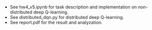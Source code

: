 * See hw4_v5.ipynb for task description and implementation on non-distributed deep Q-learning.
* See distributed_dqn.py for distributed deep Q-learning.
* See report.pdf for the result and analyzation.
